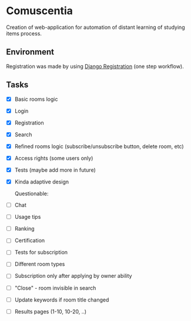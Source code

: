 ﻿# Comuscentia
Creation of web-application for automation of distant learning of studying items process.
## Environment
Registration was made by using [Django Registration](https://django-registration.readthedocs.io/en/3.0.1/one-step-workflow.html) (one step workflow).
## Tasks
- [x] Basic rooms logic
- [x] Login
- [x] Registration
- [x] Search
- [x] Refined rooms logic (subscribe/unsubscribe button, delete room, etc)
- [x] Access rights (some users only)
- [x] Tests (maybe add more in future)
- [x] Kinda adaptive design
	
	Questionable:
- [ ] Chat
- [ ] Usage tips
- [ ] Ranking
- [ ] Certification
- [ ] Tests for subscription
- [ ] Different room types
- [ ] Subscription only after applying by owner ability
- [ ] "Close" - room invisible in search
- [ ] Update keywords if room title changed
- [ ] Results pages (1-10, 10-20, ..)